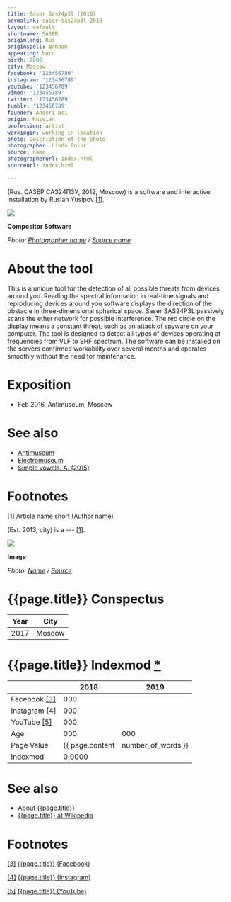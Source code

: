 ```yaml
---
title: Saser Sas24p3l (2016)
permalink: saser-sas24p3l-2016
layout: default
shortname: SASER
originlang: Rus
originspell: Шаблон
appearing: born
birth: 2006
city: Moscow
facebook: '123456789'
instagram: '123456789'
youtube: '123456789'
vimeo: '123456789'
twitter: '123456789'
tumblr: '123456789'
founder: Anderi Dei
origin: Russian
profession: artist
workingin: working in location
photo: Description of the photo
photographer: Linda Color
source: name
photographerurl: index.html
sourceurl: index.html

---
```


(Rus. САЗЕР САЗ24П3У, 2012, Moscow) is a software and interactive installation by Ruslan Yusipov <span id="a1">[\[1\]](#f1)</span>.

![](https://i1.sndcdn.com/avatars-000297653475-mpus7z-t500x500.jpg)

**Compositor Software**

*Photo: [Photographer name](/photographer-name-page) / [Source name](/source-name-page)*

# About the tool

This is a unique tool for the detection of all possible threats from devices around you. Reading the spectral information in real-time signals and reproducing devices around you software displays the direction of the obstacle in three-dimensional spherical space. Saser SAS24P3L passively scans the ether network for possible interference. The red circle on the display means a constant threat, such as an attack of spyware on your computer. The tool is designed to detect all types of devices operating at frequencies from VLF to SHF spectrum. The software can be installed on the servers confirmed workability over several months and operates smoothly without the need for maintenance.

# Exposition

+ Feb 2016, Antimuseum, Moscow

# See also

+ [Antimuseum](page-template)
+ [Electromuseum](page-template)
+ [Simple vowels. A. (2015)](page-template)

# Footnotes

[[1]](#a1) <span id="f1"></span> [Article name short (Author name)](http://example.net/article)

(Est. 2013, city) is a --- <span id="a1">[\[1\]](#f1)</span>.

![](/encyclopedia/images/{{page.permalink}}.jpg)

**Image**

*Photo: [Name](index) / [Source](index)*

# {{page.title}} Conspectus

|Year|City|
|-|-|
|2017|Moscow|

# {{page.title}} Indexmod [*](indexmod)

||2018|2019|
|-|-|-|
|Facebook <span id="a3">[\[3\]](#f3)</span>|000||
|Instagram <span id="a4">[\[4\]](#f4)</span>|000||
|YouTube <span id="a5">[\[5\]](#f5)</span>|000||
|Age|000|000|
|Page Value|{{ page.content | number_of_words }}||
|Indexmod|0,0000||

# See also

+ [About {{page.title}}](index)
+ [{{page.title}} at Wikipedia](index)

# Footnotes

[[3]](#a3) <span id="f3"></span> [{{page.title}} (Facebook)](index)

[[4]](#a4) <span id="f4"></span> [{{page.title}} (Instagram)](index)

[[5]](#a5) <span id="f5"></span> [{{page.title}} (YouTube)](index)
